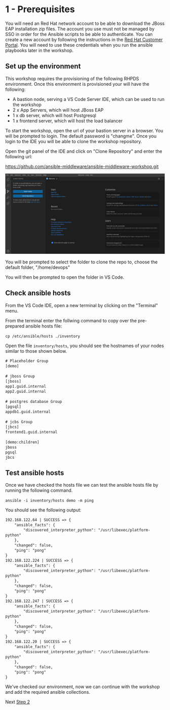 # 1 - Prerequisites

You will need an Red Hat network account to be able to download the JBoss EAP installation zip files.  The account you use must not be managed by SSO in order for the Ansible scripts to be able to authenticate.  You can create a new account by following the instructions in the [Red Hat Customer Portal](https://sso.redhat.com/auth/realms/redhat-external/login-actions/registration?client_id=customer-portal&tab_id=RiPOv96eZ74).  You will need to use these credentials when you run the ansible playbooks later in the workshop.

## Set up the environment

This workshop requires the provisioning of the following RHPDS environment.  Once this environment is provisioned your will have the following:

* A bastion node, serving a VS Code Server IDE, which can be used to run the workshop
* 2 x App Servers, which will host JBoss EAP
* 1 x db server, which will host Postgresql
* 1 x frontend server, which will host the load balancer

To start the workshop, open the url of your bastion server in a browser. You will be prompted to login.  The default password is "changme".  Once you login to the IDE you will be able to clone the workshop repository.

Open the git panel of the IDE and click on "Clone Repository" and enter the following url:

https://github.com/ansible-middleware/ansible-middleware-workshop.git

![VS Code git panel](../images/git.png)

You will be prompted to select the folder to clone the repo to, choose the default folder, "/home/devops"

You will then be prompted to open the folder in VS Code.

## Check ansible hosts

From the VS Code IDE, open a new terminal by clicking on the "Terminal" menu.

From the terminal enter the follwing command to copy over the pre-prepared ansible hosts file:

``` cp /etc/ansible/hosts ./inventory ```


Open the file `inventory/hosts`, you should see the hostnames of your nodes similar to those shown below.

```
# Placeholder Group
[demo]

# jboss Group
[jboss]
app1.guid.internal 
app2.guid.internal 

# postgres database Group
[pgsql]
appdb1.guid.internal

# jcbs Group
[jbcs]
frontend1.guid.internal

[demo:children]
jboss
pgsql
jbcs

```

## Test ansible hosts
Once we have checked the hosts file we can test the ansible hosts file by running the following command.

```ansible -i inventory/hosts demo -m ping```

You should see the following output:

```
192.168.122.64 | SUCCESS => {
    "ansible_facts": {
        "discovered_interpreter_python": "/usr/libexec/platform-python"
    },
    "changed": false,
    "ping": "pong"
}
192.168.122.224 | SUCCESS => {
    "ansible_facts": {
        "discovered_interpreter_python": "/usr/libexec/platform-python"
    },
    "changed": false,
    "ping": "pong"
}
192.168.122.247 | SUCCESS => {
    "ansible_facts": {
        "discovered_interpreter_python": "/usr/libexec/platform-python"
    },
    "changed": false,
    "ping": "pong"
}
192.168.122.20 | SUCCESS => {
    "ansible_facts": {
        "discovered_interpreter_python": "/usr/libexec/platform-python"
    },
    "changed": false,
    "ping": "pong"
}
```

We've checked our environment, now we can continue with the workshop and add the required ansible collections.

Next [Step 2](./2-adding-collections.md)